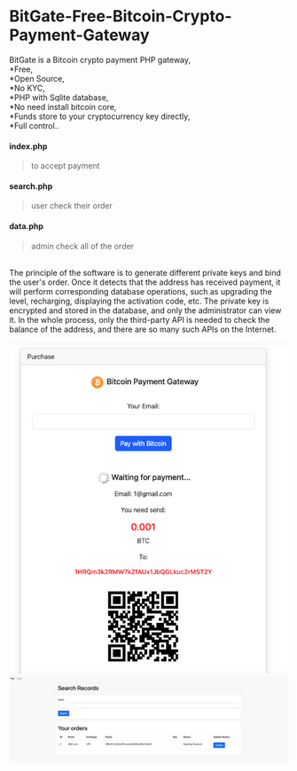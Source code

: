 # BitGate-Free-Bitcoin-Crypto-Payment-Gateway
BitGate is a Bitcoin crypto payment PHP gateway,<br>
*Free,<br>
*Open Source,<br>
*No KYC,<br>
*PHP with Sqlite database,<br>
*No need install bitcoin core,<br>
*Funds store to your cryptocurrency key directly,<br>
*Full control..<br>


#### index.php 
>to accept payment

#### search.php
>user check their order

#### data.php
>admin check all of the order

<br>
The principle of the software is to generate different private keys and bind the user's order. Once it detects that the address has received payment, it will perform corresponding database operations, such as upgrading the level, recharging, displaying the activation code, etc. The private key is encrypted and stored in the database, and only the administrator can view it. In the whole process, only the third-party API is needed to check the balance of the address, and there are so many such APIs on the Internet.

<br>

<img src="1.png"><br>
<img src="2.png"><br>
